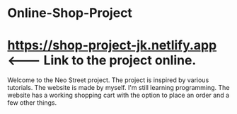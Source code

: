 # Online-Shop-Project
# https://shop-project-jk.netlify.app <--- Link to the project online.
Welcome to the Neo Street project. The project is inspired by various tutorials. The website is made by myself. I'm still learning programming. The website has a working shopping cart with the option to place an order and a few other things.
